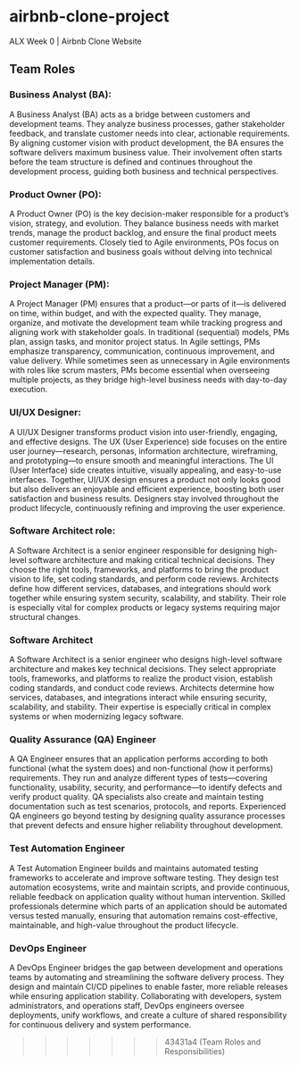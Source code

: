 
# airbnb-clone-project
ALX Week 0 | Airbnb Clone Website


## Team Roles

### Business Analyst (BA):

A Business Analyst (BA) acts as a bridge between customers and development teams. They analyze business processes, gather stakeholder feedback, and translate customer needs into clear, actionable requirements. By aligning customer vision with product development, the BA ensures the software delivers maximum business value. Their involvement often starts before the team structure is defined and continues throughout the development process, guiding both business and technical perspectives.


### Product Owner (PO):

A Product Owner (PO) is the key decision-maker responsible for a product’s vision, strategy, and evolution. They balance business needs with market trends, manage the product backlog, and ensure the final product meets customer requirements. Closely tied to Agile environments, POs focus on customer satisfaction and business goals without delving into technical implementation details.


### Project Manager (PM):

A Project Manager (PM) ensures that a product—or parts of it—is delivered on time, within budget, and with the expected quality. They manage, organize, and motivate the development team while tracking progress and aligning work with stakeholder goals. In traditional (sequential) models, PMs plan, assign tasks, and monitor project status. In Agile settings, PMs emphasize transparency, communication, continuous improvement, and value delivery. While sometimes seen as unnecessary in Agile environments with roles like scrum masters, PMs become essential when overseeing multiple projects, as they bridge high-level business needs with day-to-day execution.


### UI/UX Designer:

A UI/UX Designer transforms product vision into user-friendly, engaging, and effective designs. The UX (User Experience) side focuses on the entire user journey—research, personas, information architecture, wireframing, and prototyping—to ensure smooth and meaningful interactions. The UI (User Interface) side creates intuitive, visually appealing, and easy-to-use interfaces. Together, UI/UX design ensures a product not only looks good but also delivers an enjoyable and efficient experience, boosting both user satisfaction and business results. Designers stay involved throughout the product lifecycle, continuously refining and improving the user experience.


### Software Architect role:

A Software Architect is a senior engineer responsible for designing high-level software architecture and making critical technical decisions. They choose the right tools, frameworks, and platforms to bring the product vision to life, set coding standards, and perform code reviews. Architects define how different services, databases, and integrations should work together while ensuring system security, scalability, and stability. Their role is especially vital for complex products or legacy systems requiring major structural changes.


### Software Architect

A Software Architect is a senior engineer who designs high-level software architecture and makes key technical decisions. They select appropriate tools, frameworks, and platforms to realize the product vision, establish coding standards, and conduct code reviews. Architects determine how services, databases, and integrations interact while ensuring security, scalability, and stability. Their expertise is especially critical in complex systems or when modernizing legacy software.


### Quality Assurance (QA) Engineer

A QA Engineer ensures that an application performs according to both functional (what the system does) and non-functional (how it performs) requirements. They run and analyze different types of tests—covering functionality, usability, security, and performance—to identify defects and verify product quality. QA specialists also create and maintain testing documentation such as test scenarios, protocols, and reports. Experienced QA engineers go beyond testing by designing quality assurance processes that prevent defects and ensure higher reliability throughout development.


### Test Automation Engineer

A Test Automation Engineer builds and maintains automated testing frameworks to accelerate and improve software testing. They design test automation ecosystems, write and maintain scripts, and provide continuous, reliable feedback on application quality without human intervention. Skilled professionals determine which parts of an application should be automated versus tested manually, ensuring that automation remains cost-effective, maintainable, and high-value throughout the product lifecycle.


### DevOps Engineer

A DevOps Engineer bridges the gap between development and operations teams by automating and streamlining the software delivery process. They design and maintain CI/CD pipelines to enable faster, more reliable releases while ensuring application stability. Collaborating with developers, system administrators, and operations staff, DevOps engineers oversee deployments, unify workflows, and create a culture of shared responsibility for continuous delivery and system performance.
>>>>>>> 43431a4 (Team Roles and Responsibilities)
